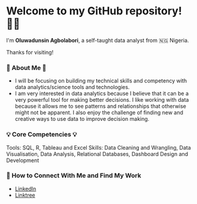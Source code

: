 # Welcome to my GitHub repository!👋🏾

I'm **Oluwadunsin Agbolabori**, a self-taught data analyst from 🇳🇬 Nigeria.

Thanks for visiting!

### 💠 About Me 💠

- I will be focusing on building my technical skills and competency with data analytics/science tools and technologies.
- I am very interested in data analytics because I believe that it can be a very powerful tool for making better decisions. I like working with data because it allows me to see patterns and relationships that otherwise might not be apparent. I also enjoy the challenge of finding new and creative ways to use data to improve decision making.

### 💡 Core Competencies 💡
Tools: SQL, R, Tableau and Excel
Skills: Data Cleaning and Wrangling, Data Visualisation, Data Analysis, Relational Databases, Dashboard Design and Development

### 📕 How to Connect With Me and Find My Work
- [LinkedIn](https://www.linkedin.com/in/dunsinagb/)
- [Linktree](Linktr.ee/dunsinagb)
